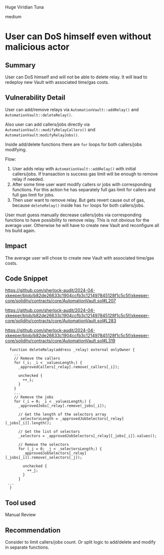 Huge Viridian Tuna

medium

# User can DoS himself even without malicious actor

## Summary
User can DoS himself and will not be able to delete relay. It will lead to redeploy new Vault with  associated time/gas costs.  

## Vulnerability Detail
User can add/remove relays via `AutomationVault::addRelay()` and `AutomationVault::deleteRelay()`. 

Also user can add callers/jobs directly via `AutomationVault::modifyRelayCallers()` and `AutomationVault:modifyRelayJobs()`. 

Inside add/delete functions there are `for` loops for both callers/jobs modifying. 

Flow:
1. User adds relay with `AutomationVault::addRelay()` with initial callers/jobs. If transaction is success gas limit will be enough to remove relay if needed. 
2. After some time user want modify callers or jobs with corresponding functions. For this action he has separately full gas limit for callers and full gas limit for jobs. 
3. Then user want to remove relay. But gets revert cause out of gas, because `deleteRelay()` inside has `for` loops for both callers/jobs. 

User must guess manually decrease callers/jobs via corresponding functions to have possibility to remove relay. This is not obvious for the average user. Otherwise he will have to create new Vault and reconfigure all his build again. 

## Impact
The average user will chose to create new Vault with associated time/gas costs. 

## Code Snippet
https://github.com/sherlock-audit/2024-04-xkeeper/blob/b82de26633c1904ccfb3c121497845128f1c5c5f/xkeeper-core/solidity/contracts/core/AutomationVault.sol#L207

https://github.com/sherlock-audit/2024-04-xkeeper/blob/b82de26633c1904ccfb3c121497845128f1c5c5f/xkeeper-core/solidity/contracts/core/AutomationVault.sol#L283

https://github.com/sherlock-audit/2024-04-xkeeper/blob/b82de26633c1904ccfb3c121497845128f1c5c5f/xkeeper-core/solidity/contracts/core/AutomationVault.sol#L319

```solidity
  function deleteRelay(address _relay) external onlyOwner {
    ...
    // Remove the callers
    for (_i; _i < _valuesLength;) {
      _approvedCallers[_relay].remove(_callers[_i]);

      unchecked {
        ++_i;
      }
    }
    ...
    // Remove the jobs
    for (_i = 0; _i < _valuesLength;) {
      _approvedJobs[_relay].remove(_jobs[_i]);

      // Get the length of the selectors array
      _selectorsLength = _approvedJobSelectors[_relay][_jobs[_i]].length();

      // Get the list of selectors
      _selectors = _approvedJobSelectors[_relay][_jobs[_i]].values();

      // Remove the selectors
      for (_j = 0; _j < _selectorsLength;) {
        _approvedJobSelectors[_relay][_jobs[_i]].remove(_selectors[_j]);

        unchecked {
          ++_j;
        }
      }
 ...
  }
```

## Tool used

Manual Review

## Recommendation
Consider to limit callers/jobs count. Or split logic to add/delete and modify in separate functions. 
